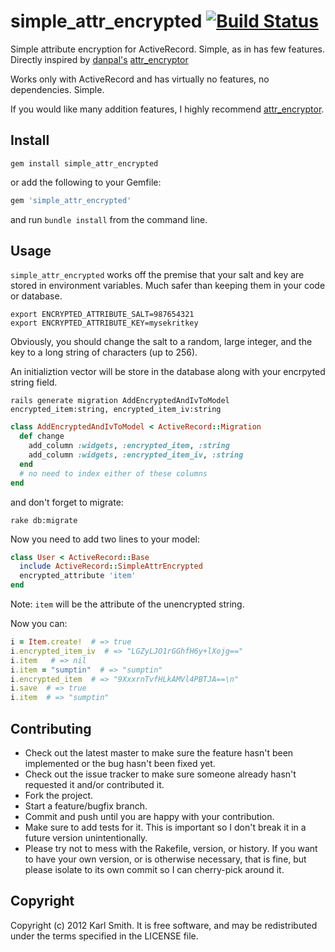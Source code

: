 # simple_attr_encrypted [![Build Status](https://secure.travis-ci.org/threadhead/simple_attr_encrypted.png)](http://travis-ci.org/threadhead/simple_attr_encrypted?branch=master)

Simple attribute encryption for ActiveRecord. Simple, as in has few features. Directly inspired by [danpal's](https://github.com/danpal) [attr_encryptor](https://github.com/danpal/attr_encryptor)

Works only with ActiveRecord and has virtually no features, no dependencies. Simple.

If you would like many addition features, I highly recommend [attr_encryptor](https://github.com/danpal/attr_encryptor).

Install
-------

```shell
gem install simple_attr_encrypted
```

or add the following to your Gemfile:

```ruby
gem 'simple_attr_encrypted'
```

and run `bundle install` from the command line.

Usage
-----
`simple_attr_encrypted` works off the premise that your salt and key are stored in environment variables. Much safer than keeping them in your code or database.

```shell
export ENCRYPTED_ATTRIBUTE_SALT=987654321
export ENCRYPTED_ATTRIBUTE_KEY=mysekritkey
```

Obviously, you should change the salt to a random, large integer, and the key to a long string of characters (up to 256).

An initializtion vector will be store in the database along with your encrpyted string field.

```shell
rails generate migration AddEncryptedAndIvToModel encrypted_item:string, encrypted_item_iv:string
```

```ruby
class AddEncryptedAndIvToModel < ActiveRecord::Migration
  def change
    add_column :widgets, :encrypted_item, :string
    add_column :widgets, :encrypted_item_iv, :string
  end
  # no need to index either of these columns
end
```

and don't forget to migrate:

```shell
rake db:migrate
```

Now you need to add two lines to your model:

```ruby
class User < ActiveRecord::Base
  include ActiveRecord::SimpleAttrEncrypted
  encrypted_attribute 'item'
end
```

Note: `item` will be the attribute of the unencrypted string.

Now you can:

```ruby
i = Item.create!  # => true
i.encrypted_item_iv  # => "LGZyLJO1rGGhfH6y+lXojg=="
i.item   # => nil
i.item = "sumptin"  # => "sumptin"
i.encrypted_item  # => "9XxxrnTvfHLkAMVl4PBTJA==\n"
i.save  # => true
i.item  # => "sumptin"
```



Contributing
------------

* Check out the latest master to make sure the feature hasn't been implemented or the bug hasn't been fixed yet.
* Check out the issue tracker to make sure someone already hasn't requested it and/or contributed it.
* Fork the project.
* Start a feature/bugfix branch.
* Commit and push until you are happy with your contribution.
* Make sure to add tests for it. This is important so I don't break it in a future version unintentionally.
* Please try not to mess with the Rakefile, version, or history. If you want to have your own version, or is otherwise necessary, that is fine, but please isolate to its own commit so I can cherry-pick around it.

Copyright
---------

Copyright (c) 2012 Karl Smith. It is free software, and may be redistributed under the terms specified in the LICENSE file.

